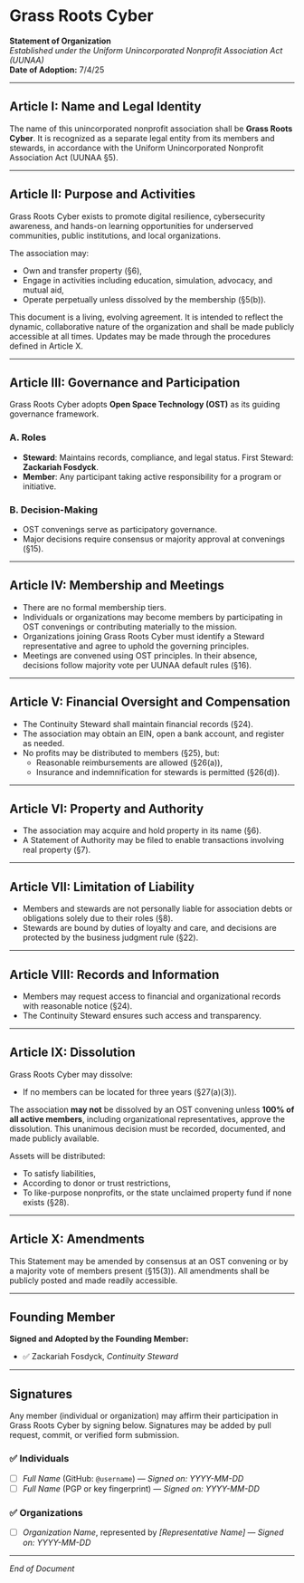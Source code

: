 # Grass Roots Cyber  
**Statement of Organization**  
*Established under the Uniform Unincorporated Nonprofit Association Act (UUNAA)*  
**Date of Adoption:** 7/4/25

---

## Article I: Name and Legal Identity

The name of this unincorporated nonprofit association shall be **Grass Roots Cyber**. It is recognized as a separate legal entity from its members and stewards, in accordance with the Uniform Unincorporated Nonprofit Association Act (UUNAA §5).

---

## Article II: Purpose and Activities

Grass Roots Cyber exists to promote digital resilience, cybersecurity awareness, and hands-on learning opportunities for underserved communities, public institutions, and local organizations.

The association may:

- Own and transfer property (§6),
- Engage in activities including education, simulation, advocacy, and mutual aid,
- Operate perpetually unless dissolved by the membership (§5(b)).

This document is a living, evolving agreement. It is intended to reflect the dynamic, collaborative nature of the organization and shall be made publicly accessible at all times. Updates may be made through the procedures defined in Article X.

---

## Article III: Governance and Participation

Grass Roots Cyber adopts **Open Space Technology (OST)** as its guiding governance framework.

### A. Roles

- **Steward**: Maintains records, compliance, and legal status. First Steward: **Zackariah Fosdyck**.
- **Member**: Any participant taking active responsibility for a program or initiative.

### B. Decision-Making

- OST convenings serve as participatory governance.
- Major decisions require consensus or majority approval at convenings (§15).

---

## Article IV: Membership and Meetings

- There are no formal membership tiers.
- Individuals or organizations may become members by participating in OST convenings or contributing materially to the mission.
- Organizations joining Grass Roots Cyber must identify a Steward representative and agree to uphold the governing principles.
- Meetings are convened using OST principles. In their absence, decisions follow majority vote per UUNAA default rules (§16).

---

## Article V: Financial Oversight and Compensation

- The Continuity Steward shall maintain financial records (§24).
- The association may obtain an EIN, open a bank account, and register as needed.
- No profits may be distributed to members (§25), but:
  - Reasonable reimbursements are allowed (§26(a)),
  - Insurance and indemnification for stewards is permitted (§26(d)).

---

## Article VI: Property and Authority

- The association may acquire and hold property in its name (§6).
- A Statement of Authority may be filed to enable transactions involving real property (§7).

---

## Article VII: Limitation of Liability

- Members and stewards are not personally liable for association debts or obligations solely due to their roles (§8).
- Stewards are bound by duties of loyalty and care, and decisions are protected by the business judgment rule (§22).

---

## Article VIII: Records and Information

- Members may request access to financial and organizational records with reasonable notice (§24).
- The Continuity Steward ensures such access and transparency.

---

## Article IX: Dissolution

Grass Roots Cyber may dissolve:

- If no members can be located for three years (§27(a)(3)).

The association **may not** be dissolved by an OST convening unless **100% of all active members**, including organizational representatives, approve the dissolution. This unanimous decision must be recorded, documented, and made publicly available.

Assets will be distributed:

- To satisfy liabilities,
- According to donor or trust restrictions,
- To like-purpose nonprofits, or the state unclaimed property fund if none exists (§28).

---

## Article X: Amendments

This Statement may be amended by consensus at an OST convening or by a majority vote of members present (§15(3)). All amendments shall be publicly posted and made readily accessible.

---

## Founding Member

**Signed and Adopted by the Founding Member:**

- ✅ Zackariah Fosdyck, *Continuity Steward*

---

## Signatures

Any member (individual or organization) may affirm their participation in Grass Roots Cyber by signing below. Signatures may be added by pull request, commit, or verified form submission.

### ✅ Individuals
- [ ] *Full Name* (GitHub: `@username`) — *Signed on: YYYY-MM-DD*
- [ ] *Full Name* (PGP or key fingerprint) — *Signed on: YYYY-MM-DD*

### ✅ Organizations
- [ ] *Organization Name*, represented by *[Representative Name]* — *Signed on: YYYY-MM-DD*

---

*End of Document*
